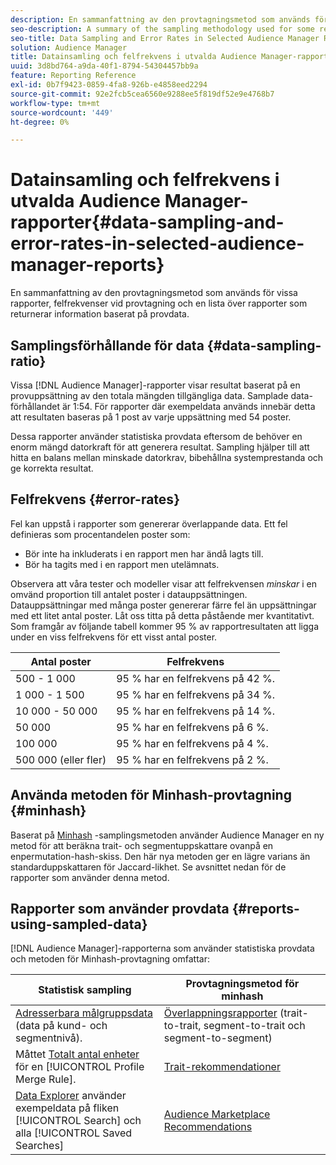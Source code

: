 ```yaml
---
description: En sammanfattning av den provtagningsmetod som används för vissa rapporter, felfrekvenser vid provtagning och en lista över rapporter som returnerar information baserat på provdata.
seo-description: A summary of the sampling methodology used for some reports, sampling error rates, and a list of reports that return information based on sampled data.
seo-title: Data Sampling and Error Rates in Selected Audience Manager Reports
solution: Audience Manager
title: Datainsamling och felfrekvens i utvalda Audience Manager-rapporter
uuid: 3d8bd764-a9da-40f1-8794-54304457bb9a
feature: Reporting Reference
exl-id: 0b7f9423-0859-4fa8-926b-e4858eed2294
source-git-commit: 92e2fcb5cea6560e9288ee5f819df52e9e4768b7
workflow-type: tm+mt
source-wordcount: '449'
ht-degree: 0%

---
```


# Datainsamling och felfrekvens i utvalda Audience Manager-rapporter{#data-sampling-and-error-rates-in-selected-audience-manager-reports}

En sammanfattning av den provtagningsmetod som används för vissa rapporter, felfrekvenser vid provtagning och en lista över rapporter som returnerar information baserat på provdata.

## Samplingsförhållande för data {#data-sampling-ratio}

Vissa [!DNL Audience Manager]-rapporter visar resultat baserat på en provuppsättning av den totala mängden tillgängliga data. Samplade data-förhållandet är 1:54. För rapporter där exempeldata används innebär detta att resultaten baseras på 1 post av varje uppsättning med 54 poster.

Dessa rapporter använder statistiska provdata eftersom de behöver en enorm mängd datorkraft för att generera resultat. Sampling hjälper till att hitta en balans mellan minskade datorkrav, bibehållna systemprestanda och ge korrekta resultat.

<!--

## Minimum Requirements {#minimum-requirements}

>[!NOTE]
>
>The minimum requirements listed below apply to Overlap reports only.

Overlap reports ([trait-to-trait](/help/using/reporting/dynamic-reports/trait-trait-overlap-report.md), [segment-to-trait](/help/using/reporting/dynamic-reports/segment-trait-overlap-report.md), and [segment-to-segment](/help/using/reporting/dynamic-reports/segment-segment-overlap-report.md)) exclude traits and segments when they do not meet the minimum unique visitor requirements. These minimum requirements are as follows:

* Traits: 28,000 [unique trait realizations](/help/using/features/traits/trait-and-segment-qualification-reference).
* Segments: 70,000 real-time users over a 14-day period.

-->

## Felfrekvens {#error-rates}

Fel kan uppstå i rapporter som genererar överlappande data. Ett fel definieras som procentandelen poster som:

* Bör inte ha inkluderats i en rapport men har ändå lagts till.
* Bör ha tagits med i en rapport men utelämnats.

Observera att våra tester och modeller visar att felfrekvensen *minskar* i en omvänd proportion till antalet poster i datauppsättningen. Datauppsättningar med många poster genererar färre fel än uppsättningar med ett litet antal poster. Låt oss titta på detta påstående mer kvantitativt. Som framgår av följande tabell kommer 95 % av rapportresultaten att ligga under en viss felfrekvens för ett visst antal poster.

| Antal poster | Felfrekvens |
|--- |--- |
| 500 - 1 000 | 95 % har en felfrekvens på 42 %. |
| 1 000 - 1 500 | 95 % har en felfrekvens på 34 %. |
| 10 000 - 50 000 | 95 % har en felfrekvens på 14 %. |
| 50 000 | 95 % har en felfrekvens på 6 %. |
| 100 000 | 95 % har en felfrekvens på 4 %. |
| 500 000 (eller fler) | 95 % har en felfrekvens på 2 %. |

## Använda metoden för Minhash-provtagning {#minhash}

Baserat på [Minhash](https://en.wikipedia.org/wiki/MinHash) -samplingsmetoden använder Audience Manager en ny metod för att beräkna trait- och segmentuppskattare ovanpå en enpermutation-hash-skiss. Den här nya metoden ger en lägre varians än standarduppskattaren för Jaccard-likhet. Se avsnittet nedan för de rapporter som använder denna metod.

<!--

Some Audience Manager reports use the minhash sampling methodology to compute trait and segment overlaps and similarity scores. Audience Manager calculates the [!UICONTROL Trait Similarity Score] between two traits by computing the intersection and union in terms of the number of [!UICONTROL Unique User IDs] (UUIDs) and then divides the two. For two traits A and B, the calculation looks like this:

![jaccard-similarity](/help/using/features/segments/assets/jaccard_similarity.png)

-->

## Rapporter som använder provdata {#reports-using-sampled-data}

[!DNL Audience Manager]-rapporterna som använder statistiska provdata och metoden för Minhash-provtagning omfattar:

<!--

* [Overlap reports](../reporting/dynamic-reports/dynamic-reports.md#interactive-and-overlap-reports) (trait-to-trait, segment-to-trait, and segment-to-segment).
* [Addressable Audience](../features/addressable-audiences.md) data (customer- and segment-level data). 
* The [Total Devices](../features/profile-merge-rules/profile-link-metrics.md#merge-rule-metrics) metric for a [!UICONTROL Profile Merge Rule].
* [Data Explorer](../features/data-explorer/data-explorer-signals-search/data-explorer-search-pairs.md) uses sampled data in the [!UICONTROL Search] tab and any [!UICONTROL Saved Searches].

Reports that use Minhash sampling methodology:

-->

| Statistisk sampling | Provtagningsmetod för minhash |
|--- |--- |
| [Adresserbara målgruppsdata](../features/addressable-audiences.md) (data på kund- och segmentnivå). | [Överlappningsrapporter](../reporting/dynamic-reports/dynamic-reports.md#interactive-and-overlap-reports) (trait-to-trait, segment-to-trait och segment-to-segment) |
| Måttet [Totalt antal enheter](../features/profile-merge-rules/profile-link-metrics.md#merge-rule-metrics) för en [!UICONTROL Profile Merge Rule]. | [Trait-rekommendationer](/help/using/features/segments/trait-recommendations.md) |
| [Data Explorer](../features/data-explorer/data-explorer-signals-search/data-explorer-search-pairs.md) använder exempeldata på fliken [!UICONTROL Search] och alla [!UICONTROL Saved Searches] | [Audience Marketplace Recommendations](/help/using/features/audience-marketplace/marketplace-data-buyers/marketplace-data-buyers.md#finding-similar-traits) |
